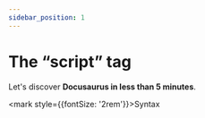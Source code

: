 ```yaml
---
sidebar_position: 1
---
```


# The “script” tag

Let's discover **Docusaurus in less than 5 minutes**.

<mark style={{fontSize: '2rem'}}>Syntax</mark>
